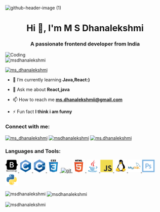 ![github-header-image (1)](https://user-images.githubusercontent.com/124470741/216910941-6395fe90-8b99-4ce4-bcd7-f29ce045e104.png)

<h1 align="center">Hi 👋, I'm M S Dhanalekshmi</h1>
<h3 align="center">A passionate frontend developer from India</h3>
<img align="right" alt="Coding" width="550" src="https://media.giphy.com/media/L1R1tvI9svkIWwpVYr/giphy.gif"
<p align="left"> <img src="https://komarev.com/ghpvc/?username=msdhanalekshmi&label=Profile%20views&color=0e75b6&style=flat" alt="msdhanalekshmi" /> </p>

<p align="left"> <a href="https://twitter.com/ms_dhanalekshmi" target="blank"><img src="https://img.shields.io/twitter/follow/ms_dhanalekshmi?logo=twitter&style=for-the-badge" alt="ms_dhanalekshmi" /></a> </p>

- 🌱 I’m currently learning **Java,React:)**

- 💬 Ask me about **React,java**

- 📫 How to reach me **ms.dhanalekshmii@gmail.com**

- ⚡ Fun fact **I think i am funny**

<h3 align="left">Connect with me:</h3>
<p align="left">
<a href="https://twitter.com/ms_dhanalekshmi" target="blank"><img align="center" src="https://raw.githubusercontent.com/rahuldkjain/github-profile-readme-generator/master/src/images/icons/Social/twitter.svg" alt="ms_dhanalekshmi" height="30" width="40" /></a>
<a href="https://linkedin.com/in/msdhanalekshmi" target="blank"><img align="center" src="https://raw.githubusercontent.com/rahuldkjain/github-profile-readme-generator/master/src/images/icons/Social/linked-in-alt.svg" alt="msdhanalekshmi" height="30" width="40" /></a>
<a href="https://instagram.com/ms.dhanalekshmi" target="blank"><img align="center" src="https://raw.githubusercontent.com/rahuldkjain/github-profile-readme-generator/master/src/images/icons/Social/instagram.svg" alt="ms.dhanalekshmi" height="30" width="40" /></a>
</p>

<h3 align="left">Languages and Tools:</h3>
<p align="left"> <a href="https://getbootstrap.com" target="_blank" rel="noreferrer"> <img src="https://raw.githubusercontent.com/devicons/devicon/master/icons/bootstrap/bootstrap-plain-wordmark.svg" alt="bootstrap" width="40" height="40"/> </a> <a href="https://www.cprogramming.com/" target="_blank" rel="noreferrer"> <img src="https://raw.githubusercontent.com/devicons/devicon/master/icons/c/c-original.svg" alt="c" width="40" height="40"/> </a> <a href="https://www.w3schools.com/cpp/" target="_blank" rel="noreferrer"> <img src="https://raw.githubusercontent.com/devicons/devicon/master/icons/cplusplus/cplusplus-original.svg" alt="cplusplus" width="40" height="40"/> </a> <a href="https://www.w3schools.com/css/" target="_blank" rel="noreferrer"> <img src="https://raw.githubusercontent.com/devicons/devicon/master/icons/css3/css3-original-wordmark.svg" alt="css3" width="40" height="40"/> </a> <a href="https://git-scm.com/" target="_blank" rel="noreferrer"> <img src="https://www.vectorlogo.zone/logos/git-scm/git-scm-icon.svg" alt="git" width="40" height="40"/> </a> <a href="https://www.w3.org/html/" target="_blank" rel="noreferrer"> <img src="https://raw.githubusercontent.com/devicons/devicon/master/icons/html5/html5-original-wordmark.svg" alt="html5" width="40" height="40"/> </a> <a href="https://www.java.com" target="_blank" rel="noreferrer"> <img src="https://raw.githubusercontent.com/devicons/devicon/master/icons/java/java-original.svg" alt="java" width="40" height="40"/> </a> <a href="https://developer.mozilla.org/en-US/docs/Web/JavaScript" target="_blank" rel="noreferrer"> <img src="https://raw.githubusercontent.com/devicons/devicon/master/icons/javascript/javascript-original.svg" alt="javascript" width="40" height="40"/> </a> <a href="https://www.linux.org/" target="_blank" rel="noreferrer"> <img src="https://raw.githubusercontent.com/devicons/devicon/master/icons/linux/linux-original.svg" alt="linux" width="40" height="40"/> </a> <a href="https://www.mysql.com/" target="_blank" rel="noreferrer"> <img src="https://raw.githubusercontent.com/devicons/devicon/master/icons/mysql/mysql-original-wordmark.svg" alt="mysql" width="40" height="40"/> </a> <a href="https://www.photoshop.com/en" target="_blank" rel="noreferrer"> <img src="https://raw.githubusercontent.com/devicons/devicon/master/icons/photoshop/photoshop-line.svg" alt="photoshop" width="40" height="40"/> </a> <a href="https://www.python.org" target="_blank" rel="noreferrer"> <img src="https://raw.githubusercontent.com/devicons/devicon/master/icons/python/python-original.svg" alt="python" width="40" height="40"/> </a> </p>

<p><img align="left" src="https://github-readme-stats.vercel.app/api/top-langs?username=msdhanalekshmi&show_icons=true&locale=en&layout=compact" alt="msdhanalekshmi" /></p>

<p>&nbsp;<img align="center" src="https://github-readme-stats.vercel.app/api?username=msdhanalekshmi&show_icons=true&locale=en" alt="msdhanalekshmi" /></p>

<p><img align="center" src="https://github-readme-streak-stats.herokuapp.com/?user=msdhanalekshmi&" alt="msdhanalekshmi" /></p>

